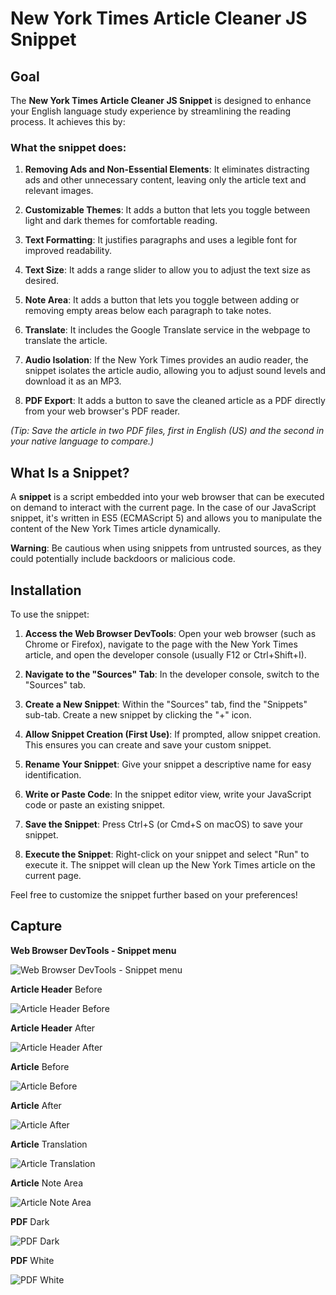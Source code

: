 # New York Times Article Cleaner JS Snippet 

  

## Goal 

The **New York Times Article Cleaner JS Snippet** is designed to enhance your English language study experience by streamlining the reading process. It achieves this by: 

  

### What the snippet does: 

1. **Removing Ads and Non-Essential Elements**: It eliminates distracting ads and other unnecessary content, leaving only the article text and relevant images. 

2. **Customizable Themes**: It adds a button that lets you toggle between light and dark themes for comfortable reading. 

3. **Text Formatting**: It justifies paragraphs and uses a legible font for improved readability. 

4. **Text Size**: It adds a range slider to allow you to adjust the text size as desired. 

5. **Note Area**: It adds a button that lets you toggle between adding or removing empty areas below each paragraph to take notes. 

6. **Translate**: It includes the Google Translate service in the webpage to translate the article. 

7. **Audio Isolation**: If the New York Times provides an audio reader, the snippet isolates the article audio, allowing you to adjust sound levels and download it as an MP3. 

8. **PDF Export**: It adds a button to save the cleaned article as a PDF directly from your web browser's PDF reader. 

*(Tip: Save the article in two PDF files, first in English (US) and the second in your native language to compare.)* 

  

## What Is a Snippet? 

A **snippet** is a script embedded into your web browser that can be executed on demand to interact with the current page. In the case of our JavaScript snippet, it's written in ES5 (ECMAScript 5) and allows you to manipulate the content of the New York Times article dynamically. 

  

**Warning**: Be cautious when using snippets from untrusted sources, as they could potentially include backdoors or malicious code. 

  

## Installation 

To use the snippet: 

  

1. **Access the Web Browser DevTools**: Open your web browser (such as Chrome or Firefox), navigate to the page with the New York Times article, and open the developer console (usually F12 or Ctrl+Shift+I). 

2. **Navigate to the "Sources" Tab**: In the developer console, switch to the "Sources" tab. 

3. **Create a New Snippet**: Within the "Sources" tab, find the "Snippets" sub-tab. Create a new snippet by clicking the "+" icon. 

4. **Allow Snippet Creation (First Use)**: If prompted, allow snippet creation. This ensures you can create and save your custom snippet. 

5. **Rename Your Snippet**: Give your snippet a descriptive name for easy identification. 

6. **Write or Paste Code**: In the snippet editor view, write your JavaScript code or paste an existing snippet. 

7. **Save the Snippet**: Press Ctrl+S (or Cmd+S on macOS) to save your snippet. 

8. **Execute the Snippet**: Right-click on your snippet and select "Run" to execute it. The snippet will clean up the New York Times article on the current page. 

  

Feel free to customize the snippet further based on your preferences! 

 

## Capture

**Web Browser DevTools - Snippet menu**

![Web Browser DevTools - Snippet menu](https://raw.githubusercontent.com/Mending-Electronics/Web-Browser-JS-Snippet-New-York-Times-Article-Cleaner/main/captures/Capture.png "This is the Web Browser DevTools - Snippet menu.")



**Article Header** Before 

![Article Header Before ](https://github.com/Mending-Electronics/Web-Browser-JS-Snippet-New-York-Times-Article-Cleaner/blob/main/captures/Capture2.png?raw=true "Article Header Before")

**Article Header** After

![Article Header After ](https://github.com/Mending-Electronics/Web-Browser-JS-Snippet-New-York-Times-Article-Cleaner/blob/main/captures/Capture3.png?raw=true "Article Header After")



**Article** Before

![Article Before ](https://github.com/Mending-Electronics/Web-Browser-JS-Snippet-New-York-Times-Article-Cleaner/blob/main/captures/Image1.png?raw=true "Article Before")

**Article** After

![Article After ](https://github.com/Mending-Electronics/Web-Browser-JS-Snippet-New-York-Times-Article-Cleaner/blob/main/captures/Image3.png?raw=true "Article After")



**Article** Translation

![Article Translation ](https://github.com/Mending-Electronics/Web-Browser-JS-Snippet-New-York-Times-Article-Cleaner/blob/main/captures/Image5.png?raw=true "Article Translation")

**Article** Note Area

![Article Note Area ](https://github.com/Mending-Electronics/Web-Browser-JS-Snippet-New-York-Times-Article-Cleaner/blob/main/captures/Image4.png?raw=true "Article Note Area")



**PDF** Dark

![PDF Dark ](https://github.com/Mending-Electronics/Web-Browser-JS-Snippet-New-York-Times-Article-Cleaner/blob/main/captures/Image6.png?raw=true "PDF Dark")


**PDF** White

![PDF White ](https://github.com/Mending-Electronics/Web-Browser-JS-Snippet-New-York-Times-Article-Cleaner/blob/main/captures/Image7.png?raw=true "PDF White")




